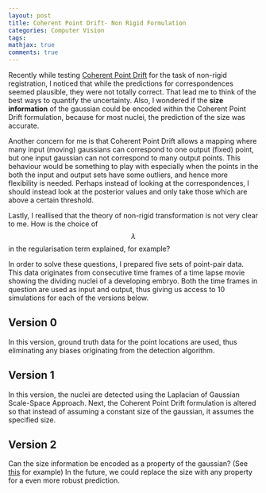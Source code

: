 ```yaml
---
layout: post
title: Coherent Point Drift- Non Rigid Formulation
categories: Computer Vision
tags:
mathjax: true
comments: true
---
```

 
Recently while testing [Coherent Point Drift](https://arxiv.org/pdf/0905.2635.pdf) for the task of non-rigid registration, I noticed that while the predictions for correspondences seemed plausible, they were not totally correct. That lead me to think of the best ways to quantify the uncertainty. Also, I wondered if the **size information** of the gaussian could be encoded within the Coherent Point Drift formulation, because for most nuclei, the prediction of the size was accurate.

Another concern for me is that Coherent Point Drift allows a mapping where many input (moving) gaussians can correspond to one output (fixed) point, but one input gaussian can not correspond to many output points. This behaviour would be something to play with especially when the points in the both the input and output sets have some outliers, and hence more flexibility is needed. Perhaps instead of looking at the correspondences, I should instead look at the posterior values and only take those which are above a certain threshold. 

Lastly, I reallised that the theory of non-rigid transformation is not very clear to me. How is the choice of  $$\lambda$$ in the regularisation term explained, for example?

In order to solve these questions, I prepared five sets of point-pair data. This data originates from consecutive time frames of a time lapse movie showing the dividing nuclei of a developing embryo. Both the time frames in question are used as input and output, thus giving us access to 10 simulations for each of the versions below. 

## Version 0

In this version, ground truth data for the point locations are used, thus eliminating any biases originating from the detection algorithm. 

## Version 1

In this version, the nuclei are detected using the Laplacian of Gaussian Scale-Space Approach. Next, the Coherent Point Drift formulation is altered so that instead of assuming a constant size of the gaussian, it assumes the specified size.

## Version 2

Can the size information be encoded as a property of the gaussian? (See [this](https://arxiv.org/pdf/1802.01516.pdf) for example) In the future, we could replace the size with any property for a even more robust prediction.



 


 






 
